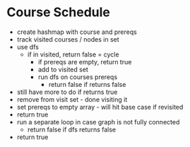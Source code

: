 # Course Schedule

- create hashmap with course and prereqs
- track visited courses / nodes in set
- use dfs
  - if in visited, return false = cycle
    - if prereqs are empty, return true
    - add to visited set
    - run dfs on courses prereqs
      - return false if returns false
- still have more to do if returns true
- remove from visit set - done visiting it
- set prereqs to empty array - will hit base case if revisited
- return true
- run a separate loop in case graph is not fully connected
  - return false if dfs returns false
- return true
